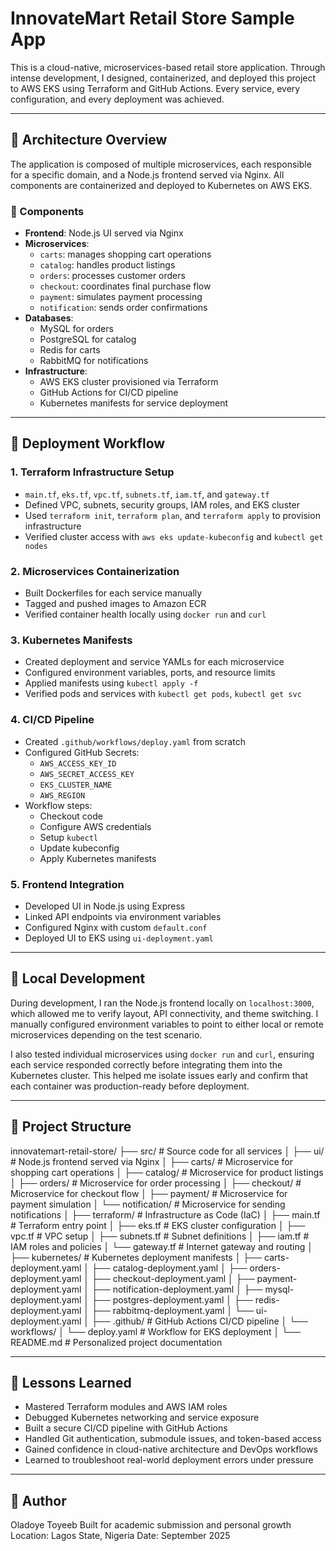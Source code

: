 # InnovateMart Retail Store Sample App

This is a cloud-native, microservices-based retail store application. Through intense development, I designed, containerized, and deployed this project to AWS EKS using Terraform and GitHub Actions. Every service, every configuration, and every deployment was achieved.

---

## 🧱 Architecture Overview

The application is composed of multiple microservices, each responsible for a specific domain, and a Node.js frontend served via Nginx. All components are containerized and deployed to Kubernetes on AWS EKS.

### 🔧 Components

- **Frontend**: Node.js UI served via Nginx
- **Microservices**:
  - `carts`: manages shopping cart operations
  - `catalog`: handles product listings
  - `orders`: processes customer orders
  - `checkout`: coordinates final purchase flow
  - `payment`: simulates payment processing
  - `notification`: sends order confirmations
- **Databases**:
  - MySQL for orders
  - PostgreSQL for catalog
  - Redis for carts
  - RabbitMQ for notifications
- **Infrastructure**:
  - AWS EKS cluster provisioned via Terraform
  - GitHub Actions for CI/CD pipeline
  - Kubernetes manifests for service deployment

---

## 🚀 Deployment Workflow

### 1. **Terraform Infrastructure Setup**
- `main.tf`, `eks.tf`, `vpc.tf`, `subnets.tf`, `iam.tf`, and `gateway.tf`
- Defined VPC, subnets, security groups, IAM roles, and EKS cluster
- Used `terraform init`, `terraform plan`, and `terraform apply` to provision infrastructure
- Verified cluster access with `aws eks update-kubeconfig` and `kubectl get nodes`

### 2. **Microservices Containerization**
- Built Dockerfiles for each service manually
- Tagged and pushed images to Amazon ECR
- Verified container health locally using `docker run` and `curl`

### 3. **Kubernetes Manifests**
- Created deployment and service YAMLs for each microservice
- Configured environment variables, ports, and resource limits
- Applied manifests using `kubectl apply -f`
- Verified pods and services with `kubectl get pods`, `kubectl get svc`

### 4. **CI/CD Pipeline**
- Created `.github/workflows/deploy.yaml` from scratch
- Configured GitHub Secrets:
  - `AWS_ACCESS_KEY_ID`
  - `AWS_SECRET_ACCESS_KEY`
  - `EKS_CLUSTER_NAME`
  - `AWS_REGION`
- Workflow steps:
  - Checkout code
  - Configure AWS credentials
  - Setup `kubectl`
  - Update kubeconfig
  - Apply Kubernetes manifests

### 5. **Frontend Integration**
- Developed UI in Node.js using Express
- Linked API endpoints via environment variables
- Configured Nginx with custom `default.conf`
- Deployed UI to EKS using `ui-deployment.yaml`

---

## 🧪 Local Development

During development, I ran the Node.js frontend locally on `localhost:3000`, which allowed me to verify layout, API connectivity, and theme switching. I manually configured environment variables to point to either local or remote microservices depending on the test scenario.

I also tested individual microservices using `docker run` and `curl`, ensuring each service responded correctly before integrating them into the Kubernetes cluster. This helped me isolate issues early and confirm that each container was production-ready before deployment.

---

## 📁 Project Structure
innovatemart-retail-store/
├── src/                          # Source code for all services
│   ├── ui/                       # Node.js frontend served via Nginx
│   ├── carts/                    # Microservice for shopping cart operations
│   ├── catalog/                  # Microservice for product listings
│   ├── orders/                   # Microservice for order processing
│   ├── checkout/                 # Microservice for checkout flow
│   ├── payment/                  # Microservice for payment simulation
│   └── notification/            # Microservice for sending notifications
│
├── terraform/                   # Infrastructure as Code (IaC)
│   ├── main.tf                  # Terraform entry point
│   ├── eks.tf                   # EKS cluster configuration
│   ├── vpc.tf                   # VPC setup
│   ├── subnets.tf               # Subnet definitions
│   ├── iam.tf                   # IAM roles and policies
│   └── gateway.tf               # Internet gateway and routing
│
├── kubernetes/                  # Kubernetes deployment manifests
│   ├── carts-deployment.yaml
│   ├── catalog-deployment.yaml
│   ├── orders-deployment.yaml
│   ├── checkout-deployment.yaml
│   ├── payment-deployment.yaml
│   ├── notification-deployment.yaml
│   ├── mysql-deployment.yaml
│   ├── postgres-deployment.yaml
│   ├── redis-deployment.yaml
│   ├── rabbitmq-deployment.yaml
│   └── ui-deployment.yaml
│
├── .github/                     # GitHub Actions CI/CD pipeline
│   └── workflows/
│       └── deploy.yaml          # Workflow for EKS deployment
│
└── README.md                    # Personalized project documentation


---

## 🧠 Lessons Learned

- Mastered Terraform modules and AWS IAM roles
- Debugged Kubernetes networking and service exposure
- Built a secure CI/CD pipeline with GitHub Actions
- Handled Git authentication, submodule issues, and token-based access
- Gained confidence in cloud-native architecture and DevOps workflows
- Learned to troubleshoot real-world deployment errors under pressure

---

## 👤 Author

Oladoye Toyeeb
Built for academic submission and personal growth
Location: Lagos State, Nigeria
Date: September 2025
